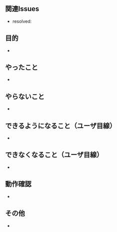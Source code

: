 ## 関連Issues

<!-- 関連するIssue番号を記載してください -->
<!-- 例: - resolved: #1 -->
<!-- 例の通りに書くことで、マージされた時に自動でIssueがクローズされます -->

- resolved:

## 目的

<!-- このプルリクエストの目的を記載してください -->

-

## やったこと

<!-- このプルリクで何をしたのか？  -->

-

## やらないこと

<!-- このプルリクでやらないことは何か？（あれば。無いなら「無し」でOK）（やらない場合は、いつやるのかを明記する。） -->

-

## できるようになること（ユーザ目線）

<!-- 何ができるようになるのか？（あれば。無いなら「無し」でOK） -->

-

## できなくなること（ユーザ目線）

<!-- 何ができなくなるのか？（あれば。無いなら「無し」でOK） -->

-

## 動作確認

<!--どのような動作確認を行ったのか？　結果はどうか？ -->

-

## その他

<!--レビュワーへの参考情報（実装上の懸念点や注意点などあれば記載） -->

- 
